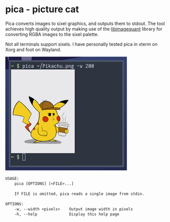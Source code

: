 # pica - picture cat
Pica converts images to sixel graphics, and outputs them to stdout. The tool
achieves high quality output by making use of the
[libimagequant](https://pngquant.org/lib/) library for converting RGBA images
to the sixel palette.

Not all terminals support sixels. I have personally tested pica in xterm on
Xorg and foot on Wayland.

![screenshot of pica](scrot.png)

```
USAGE:
    pica [OPTIONS] [<FILE>...]

    If FILE is omitted, pica reads a single image from stdin.

OPTIONS:
    -w, --width <pixels>    Output image width in pixels
    -h, --help              Display this help page
```
